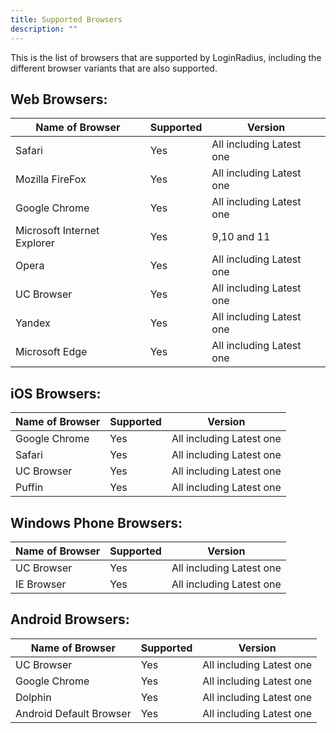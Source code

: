 ```yaml
---
title: Supported Browsers
description: ""
---
```


This is the list of browsers that are supported by LoginRadius, including the different browser variants that are also supported.

## Web Browsers:

| Name of Browser | Supported  | Version  | 
|-----------------|---|---|
|Safari|  Yes | All including Latest one  |
|Mozilla FireFox| Yes  |  All including Latest one |
|Google Chrome| Yes  | All including Latest one  |
|Microsoft Internet Explorer|  Yes |  9,10 and 11 |
|Opera| Yes  |  All including Latest one |
|UC Browser| Yes  | All including Latest one  |
|Yandex|  Yes | All including Latest one  |
|Microsoft Edge|  Yes |  All including Latest one |

## iOS Browsers:

| Name of Browser | Supported  | Version  | 
|-----------------|---|---|
|Google Chrome| Yes  | All including Latest one  |
|Safari|  Yes | All including Latest one  |
|UC Browser| Yes  | All including Latest one  |
|Puffin|  Yes | All including Latest one  |

## Windows Phone Browsers:

| Name of Browser | Supported  | Version  | 
|-----------------|---|---|
|UC Browser| Yes  | All including Latest one  |
|IE Browser|  Yes | All including Latest one  |

##  Android Browsers:

| Name of Browser | Supported  | Version  | 
|-----------------|---|---|
|UC Browser|  Yes | All including Latest one  |
|Google Chrome| Yes  | All including Latest one  |
|Dolphin|  Yes |  All including Latest one |
|Android Default Browser| Yes  |  All including Latest one |